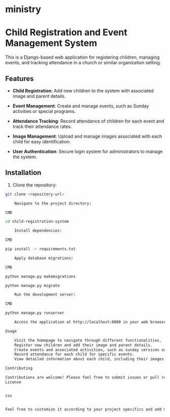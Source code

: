 # ministry


# Child Registration and Event Management System

This is a Django-based web application for registering children, managing events, and tracking attendance in a church or similar organization setting.

## Features

- **Child Registration**: Add new children to the system with associated image and parent details.


- **Event Management**: Create and manage events, such as Sunday activities or special programs.

- **Attendance Tracking**: Record attendance of children for each event and track their attendance rates.
- **Image Management**: Upload and manage images associated with each child for easy identification.
- **User Authentication**: Secure login system for administrators to manage the system.


## Installation

1. Clone the repository:

```bash
git clone <repository-url>

    Navigate to the project directory:

CMD

cd child-registration-system

    Install dependencies:

CMD

pip install -r requirements.txt

    Apply database migrations:

CMD

python manage.py makemigrations

python manage.py migrate

    Run the development server:

CMD

python manage.py runserver

    Access the application at http://localhost:8000 in your web browser.

Usage

    Visit the homepage to navigate through different functionalities.
    Register new children and add their image and parent details.
    Create events and associated activities, such as sunday services or classes.
    Record attendance for each child for specific events.
    View detailed information about each child, including their images and parent details.

Contributing

Contributions are welcome! Please feel free to submit issues or pull requests if you find any bugs or want to suggest improvements.
License


css


Feel free to customize it according to your project specifics and add more details as needed!

